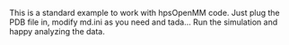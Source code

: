 This is a standard example to work with hpsOpenMM code.
Just plug the PDB file in, modify md.ini as you need and tada...
Run the simulation and happy analyzing the data.